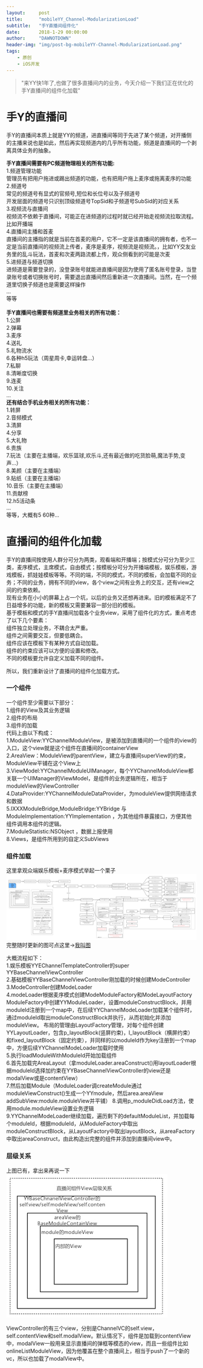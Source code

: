 ```yaml
---
layout:     post
title:      "mobileYY_Channel-ModularizationLoad"
subtitle:   "手Y直播间组件化"
date:       2018-1-29 00:00:00
author:     "DAWNOTDOWN"
header-img: "img/post-bg-mobileYY-Channel-ModularizationLoad.png"
tags:
    - 原创
    - iOS开发
---
```

>"来YY快1年了,也做了很多直播间内的业务，今天介绍一下我们正在优化的手Y直播间的组件化加载"  

# 手Y的直播间  
手Y的直播间本质上就是YY的频道，进直播间等同于先进了某个频道，对开播侧的主播来说也是如此，然后再实现频道内的几乎所有功能，频道是直播间的一个剥离具体业务的抽象。 
 
**手Y直播间需要有PC频道物理相关的所有功能:**  
1.频道管理功能  
管理员有把用户拖进或踢出频道的功能，也有把用户拖上麦序或拖离麦序的功能  
2.频道号  
常见的频道号有显式的官频号,短位和长位号以及子频道号  
开发层面的频道号只识别顶级频道号TopSid和子频道号SubSid的对应关系  
3.视频流与直播间  
视频流不依赖于直播间，可能正在进频道的过程时就已经开始走视频流拉取流程。比如开播端  
4.直播间主播和首麦  
直播间的主播指的就是当前在首麦的用户，它不一定是该直播间的拥有者，也不一定是当前直播间的视频流上传者，麦序是麦序，视频流是视频流。，比如YY交友业务里的乱斗玩法，首麦和次麦两路流都上传，观众侧看到的可能是次麦  
5.进频道与频道切换  
​进频道是需要登录的，没登录账号就能进直播间是因为使用了匿名账号登录，当登录账号或者切换账号时，需要退出直播间然后重新进一次直播间。当然，在一个频道里切换子频道也是需要这样操作  
...  
​等等  
​    
**手Y直播间也需要有频道里业务相关的所有功能：**  
1.公屏  
2.弹幕  
3.麦序  
4.送礼  
5.礼物流水  
6.各种h5玩法（周星周卡,幸运转盘...）  
7.私聊  
8.清晰度切换    
9.连麦  
10.关注  
...  
**还有结合手机业务相关的所有功能：**  
1.转屏  
2.音频模式  
3.清屏  
4.分享  
5.大礼物  
6.贵族  
7.玩法（主要在主播端，欢乐篮球,欢乐斗,还有最近做的吃货脸萌,魔法手势,变声...）   
8.美颜（主要在主播端）    
9.贴纸（主要在主播端）     
10.音乐（主要在主播端）     
11.贡献榜  
12.h5活动条    
...  
​等等，大概有5 60种...
​
​  
# 直播间的组件化加载
手Y的直播间按使用人群分可分为两类，观看端和开播端；按模式分可分为至少三类，麦序模式，主席模式，自由模式；按模板分可分为开播端模板，娱乐模板，游戏模板，抓娃娃模板等等。不同的端，不同的模式，不同的模板，会加载不同的业务；不同的业务，拥有不同的view，各个view之间有业务上的交互，还有view之间的约束依赖。  
现有业务在小小的屏幕上占一个坑，以后的业务又还想再进来。旧的模板满足不了日益增多的功能，新的模板又需要兼容一部分旧的模板。  
基于模板和模式的手Y直播间加载各个业务view，采用了组件化的方式，重点考虑了以下几个要素：      
组件独立处理业务，不耦合太严重。  
组件之间需要交互，但要低耦合。  
组件应该在模板下有某种方式自动加载。    
组件的约束应该可以方便的设置和修改。  
不同的模板要允许自定义加载不同的组件。  
  
所以，我们重新设计了直播间的组件化加载方式。  

### 一个组件
一个组件至少需要以下部分：  
1.组件的View及其业务逻辑  
2.组件的布局  
3.组件的加载  
代码上由以下构成：  
1.ModuleView:YYChannelModuleView，是被添加到直播间的一个组件的view的入口，这个view就是这个组件在直播间的containerView  
2.AreaView：ModuleView的parentView，建立与直播间superView的约束，ModuleView平铺在这个View上  
3.ViewModel:YYChannelModuleUIManager，每个YYChannelModuleView都关联一个UIManager的ViewModel，是组件的业务逻辑所在，相当于moduleView的ViewController  
4.DataProvider:YYChannelModuleDataProvider，为moduleView提供网络请求和数据  
5.IXXXModuleBridge,ModuleBridge:YYBridge <IXXXModuleBridge>与ModuleImplementation:YYImplementation <IXXXModuleBridge>，为其他组件暴露接口，方便其他组件调用本组件的逻辑。  
7.ModuleStatistic:NSObject <IModuleStatistic>，数据上报使用  
8.Views，是组件所用到的自定义SubViews

### 组件加载
这里拿观众端娱乐模板+麦序模式举起一个栗子
![图片1](/img/mobileYY-Channel-modularizationLoad.png)
完整随时更新的图可点这里→[我叫图](https://www.processon.com/view/link/5aafe49be4b0e935339228b5) 
 
大概流程如下：  
1.娱乐模板YYEChannelTemplateController的super YYBaseChannelViewController    
2.基础模板YYBaseChannelViewController刚加载的时候创建ModeController    
3.ModeController创建ModeLoader  
4.modeLoader根据麦序模式创建ModeModuleFactory和ModeLayoutFactory
ModuleFactory中创建YYModuleLoader，设置moduleConstructBlock，并用moduleId注册到一个map中，在后续YYChannelModeLoader加载某个组件时，通过moduleId取出moduleConstructBlock并执行，从而初始化并添加moduleView。
布局的管理由LayoutFactory管理，对每个组件创建YYLayoutLoader，包含p_layoutBlock(竖屏约束)，l_layoutBlock（横屏约束）和fixed_layoutBlock（固定约束），并同样的以moduleId作为key注册到一个map中，方便后续YYChannelModeLoader加载时使用  
5.执行loadModuleWithModuleId开始加载组件  
6.首先加载完AreaLayout（拿moduleLoader.areaConstruct()用layoutLoader根据moduleId选择加约束在YYBaseChannelViewController的view还是modalView或是contentView）  
7.然后加载Module（ModuleLoader调createModule通过moduleViewConstruct()生成一个YYmodule，然后area.areaView addSubView:module.moduleView并平铺）
8.调用p_moduleDidLoad方法，使用module.moduleView设置业务逻辑  
9.YYChannelModeLoader继续加载，遍历剩下的defaultModuleList，并加载每个moduleId，根据moduleId，从ModuleFactory中取出moduleConstructBlock，从LayoutFactory中取出layoutBlock，从areaFactory中取出areaConstruct，由此构造出完整的组件并添加到直播间view中。


### 层级关系
上图已有，拿出来再说一下
![图片2](/img/mobileYY-Channel-modularizationLoad_hierarchy.jpg)

ViewController的有三个view，分别是ChannelVC的self.view，self.contentView和self.modalView。默认情况下，组件是加载到contentView中，modalView一般用来显示直播间的弹框等模态的view，而且一些组件比如onlineListModuleView，因为他覆盖在整个直播间上，相当于push了一个新的vc，所以也加载了modalView中。 

